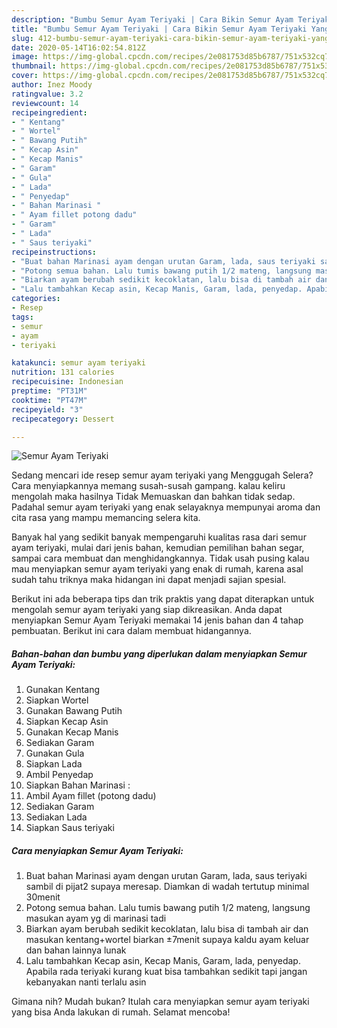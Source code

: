 ```yaml
---
description: "Bumbu Semur Ayam Teriyaki | Cara Bikin Semur Ayam Teriyaki Yang Bikin Ngiler"
title: "Bumbu Semur Ayam Teriyaki | Cara Bikin Semur Ayam Teriyaki Yang Bikin Ngiler"
slug: 412-bumbu-semur-ayam-teriyaki-cara-bikin-semur-ayam-teriyaki-yang-bikin-ngiler
date: 2020-05-14T16:02:54.812Z
image: https://img-global.cpcdn.com/recipes/2e081753d85b6787/751x532cq70/semur-ayam-teriyaki-foto-resep-utama.jpg
thumbnail: https://img-global.cpcdn.com/recipes/2e081753d85b6787/751x532cq70/semur-ayam-teriyaki-foto-resep-utama.jpg
cover: https://img-global.cpcdn.com/recipes/2e081753d85b6787/751x532cq70/semur-ayam-teriyaki-foto-resep-utama.jpg
author: Inez Moody
ratingvalue: 3.2
reviewcount: 14
recipeingredient:
- " Kentang"
- " Wortel"
- " Bawang Putih"
- " Kecap Asin"
- " Kecap Manis"
- " Garam"
- " Gula"
- " Lada"
- " Penyedap"
- " Bahan Marinasi "
- " Ayam fillet potong dadu"
- " Garam"
- " Lada"
- " Saus teriyaki"
recipeinstructions:
- "Buat bahan Marinasi ayam dengan urutan Garam, lada, saus teriyaki sambil di pijat2 supaya meresap. Diamkan di wadah tertutup minimal 30menit"
- "Potong semua bahan. Lalu tumis bawang putih 1/2 mateng, langsung masukan ayam yg di marinasi tadi"
- "Biarkan ayam berubah sedikit kecoklatan, lalu bisa di tambah air dan masukan kentang+wortel biarkan ±7menit supaya kaldu ayam keluar dan bahan lainnya lunak"
- "Lalu tambahkan Kecap asin, Kecap Manis, Garam, lada, penyedap. Apabila rada teriyaki kurang kuat bisa tambahkan sedikit tapi jangan kebanyakan nanti terlalu asin"
categories:
- Resep
tags:
- semur
- ayam
- teriyaki

katakunci: semur ayam teriyaki 
nutrition: 131 calories
recipecuisine: Indonesian
preptime: "PT31M"
cooktime: "PT47M"
recipeyield: "3"
recipecategory: Dessert

---
```



![Semur Ayam Teriyaki](https://img-global.cpcdn.com/recipes/2e081753d85b6787/751x532cq70/semur-ayam-teriyaki-foto-resep-utama.jpg)

Sedang mencari ide resep semur ayam teriyaki yang Menggugah Selera? Cara menyiapkannya memang susah-susah gampang. kalau keliru mengolah maka hasilnya Tidak Memuaskan dan bahkan tidak sedap. Padahal semur ayam teriyaki yang enak selayaknya mempunyai aroma dan cita rasa yang mampu memancing selera kita.

Banyak hal yang sedikit banyak mempengaruhi kualitas rasa dari semur ayam teriyaki, mulai dari jenis bahan, kemudian pemilihan bahan segar, sampai cara membuat dan menghidangkannya. Tidak usah pusing kalau mau menyiapkan semur ayam teriyaki yang enak di rumah, karena asal sudah tahu triknya maka hidangan ini dapat menjadi sajian spesial.




Berikut ini ada beberapa tips dan trik praktis yang dapat diterapkan untuk mengolah semur ayam teriyaki yang siap dikreasikan. Anda dapat menyiapkan Semur Ayam Teriyaki memakai 14 jenis bahan dan 4 tahap pembuatan. Berikut ini cara dalam membuat hidangannya.

<!--inarticleads1-->

##### Bahan-bahan dan bumbu yang diperlukan dalam menyiapkan Semur Ayam Teriyaki:

1. Gunakan  Kentang
1. Siapkan  Wortel
1. Gunakan  Bawang Putih
1. Siapkan  Kecap Asin
1. Gunakan  Kecap Manis
1. Sediakan  Garam
1. Gunakan  Gula
1. Siapkan  Lada
1. Ambil  Penyedap
1. Siapkan  Bahan Marinasi :
1. Ambil  Ayam fillet (potong dadu)
1. Sediakan  Garam
1. Sediakan  Lada
1. Siapkan  Saus teriyaki




<!--inarticleads2-->

##### Cara menyiapkan Semur Ayam Teriyaki:

1. Buat bahan Marinasi ayam dengan urutan Garam, lada, saus teriyaki sambil di pijat2 supaya meresap. Diamkan di wadah tertutup minimal 30menit
1. Potong semua bahan. Lalu tumis bawang putih 1/2 mateng, langsung masukan ayam yg di marinasi tadi
1. Biarkan ayam berubah sedikit kecoklatan, lalu bisa di tambah air dan masukan kentang+wortel biarkan ±7menit supaya kaldu ayam keluar dan bahan lainnya lunak
1. Lalu tambahkan Kecap asin, Kecap Manis, Garam, lada, penyedap. Apabila rada teriyaki kurang kuat bisa tambahkan sedikit tapi jangan kebanyakan nanti terlalu asin




Gimana nih? Mudah bukan? Itulah cara menyiapkan semur ayam teriyaki yang bisa Anda lakukan di rumah. Selamat mencoba!
